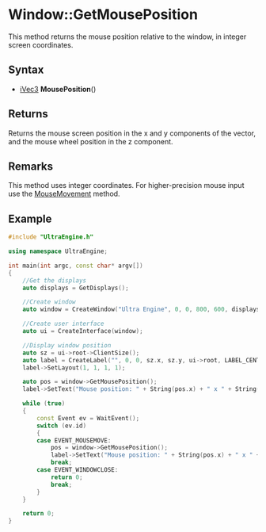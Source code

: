# Window::GetMousePosition

This method returns the mouse position relative to the window, in integer screen coordinates.

## Syntax

- [iVec3](iVec3.md) **MousePosition**()

## Returns

Returns the mouse screen position in the x and y components of the vector, and the mouse wheel position in the z component.

## Remarks
This method uses integer coordinates. For higher-precision mouse input use the [MouseMovement](Window_MouseMovement.md) method.

## Example

```c++
#include "UltraEngine.h"

using namespace UltraEngine;

int main(int argc, const char* argv[])
{
    //Get the displays
    auto displays = GetDisplays();

    //Create window
    auto window = CreateWindow("Ultra Engine", 0, 0, 800, 600, displays[0]);

    //Create user interface
    auto ui = CreateInterface(window);

    //Display window position
    auto sz = ui->root->ClientSize();
    auto label = CreateLabel("", 0, 0, sz.x, sz.y, ui->root, LABEL_CENTER | LABEL_MIDDLE);
    label->SetLayout(1, 1, 1, 1);

    auto pos = window->GetMousePosition();
    label->SetText("Mouse position: " + String(pos.x) + " x " + String(pos.y));

    while (true)
    {
        const Event ev = WaitEvent();
        switch (ev.id)
        {
        case EVENT_MOUSEMOVE:
            pos = window->GetMousePosition();
            label->SetText("Mouse position: " + String(pos.x) + " x " + String(pos.y));
            break;
        case EVENT_WINDOWCLOSE:
            return 0;
            break;
        }
    }

    return 0;
}
```
